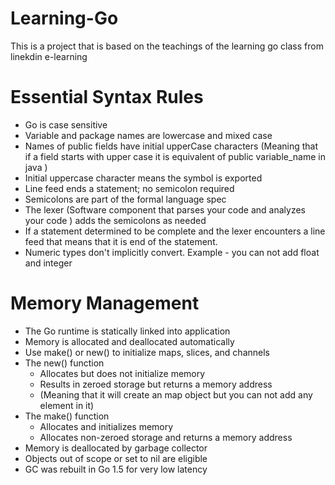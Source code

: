  # Learning-Go
This is a project that is based on the teachings of the learning go class from linekdin e-learning

# Essential Syntax Rules
- Go is case sensitive
- Variable and package  names are lowercase and mixed case
- Names of public fields have initial upperCase characters (Meaning that if a field starts with upper case it is equivalent of public variable_name in java )
- Initial uppercase character means the symbol is exported
- Line feed ends a statement; no semicolon required
- Semicolons are part of the formal language spec
- The lexer (Software component that parses your code and analyzes your code ) adds the semicolons as needed
- If a statement determined to be complete and the lexer encounters a line feed that means that it is end of the statement.
- Numeric types don't implicitly convert. Example - you can not add float and integer


# Memory Management
- The Go runtime is statically linked into application
- Memory is allocated and deallocated automatically
- Use make() or new() to initialize maps, slices, and channels
- The new() function
    - Allocates but does not initialize memory
    - Results in zeroed storage but returns a memory address
    - (Meaning that it will create an map object but you can not add any element in it)
- The make() function
    - Allocates and initializes memory
    - Allocates non-zeroed storage and returns a memory address
- Memory is deallocated by garbage collector
- Objects out of scope or set to nil are eligible
- GC was rebuilt in Go 1.5 for very low latency